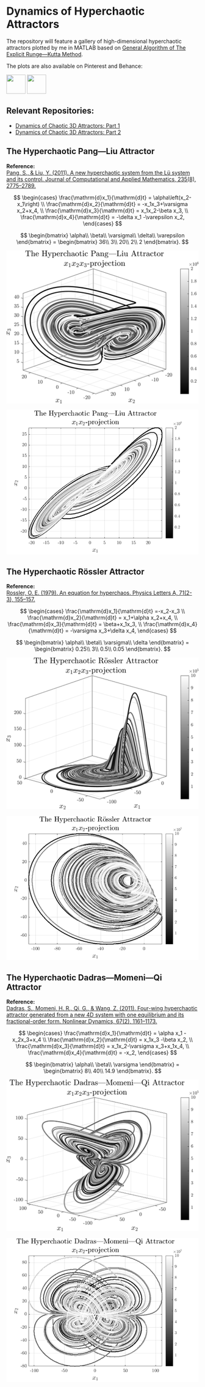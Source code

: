 # Dynamics of Hyperchaotic Attractors

The repository will feature a gallery of high-dimensional hyperchaotic attractors  plotted by me in MATLAB based on [General Algorithm of The Explicit Runge—Kutta Method](https://github.com/whydenyscry/General-algorithm-of-the-explicit-Runge-Kutta-method).

The plots are also available on Pinterest and Behance:

<a href="https://www.pinterest.com/whydenyscry/when-math-and-art-came-face-to-face/" target="_blank"><img src="https://brandslogos.com/wp-content/uploads/images/large/pinterest-logo-black-and-white-4.png" style="width: 50px; height: 50px;"></a>
<a href="https://www.behance.net/whydenyscry" target="_blank"><img src="https://www.iconsdb.com/icons/preview/white/behance-5-xxl.png" style="width: 50px; height: 50px;"></a>

## Relevant Repositories:
- [Dynamics of Chaotic 3D Attractors: Part 1](https://github.com/whydenyscry/Dynamics-of-Chaotic-Attractors-Part-1)
- [Dynamics of Chaotic 3D Attractors: Part 2](https://github.com/whydenyscry/Dynamics-of-Chaotic-Attractors-Part-2)

## The Hyperchaotic Pang—Liu Attractor
**Reference:**\
[Pang, S., & Liu, Y. (2011). A new hyperchaotic system from the Lü system and its control. Journal of Computational and Applied Mathematics, 235(8), 2775–2789.](https://doi.org/10.1016/j.cam.2010.11.029)

$$ 
\begin{cases}
	\frac{\mathrm{d}x_1}{\mathrm{d}t} = \alpha\left(x_2-x_1\right)	\\
	\frac{\mathrm{d}x_2}{\mathrm{d}t} = -x_1x_3+\varsigma x_2+x_4, \\
	\frac{\mathrm{d}x_3}{\mathrm{d}t} = x_1x_2-\beta x_3, \\
	\frac{\mathrm{d}x_4}{\mathrm{d}t} = -\delta x_1 -\varepsilon x_2,
\end{cases}
$$

$$
\begin{bmatrix}
	\alpha\\
	\beta\\
	\varsigma\\
	\delta\\
	\varepsilon
\end{bmatrix} = \begin{bmatrix}
	36\\
	3\\
	20\\
	2\\
	2
\end{bmatrix}.
$$

<p align="center">
  <img src="images_png/The_Hyperchaotic_Pang_Liu_Attractor_x1x2x3_projection.png"/>
</p>

<p align="center">
  <img src="gifs/The_Hyperchaotic_Pang_Liu_Attractor_2D_projections.gif"/>
</p>

## The Hyperchaotic Rössler Attractor
**Reference:**\
[Rossler, O. E. (1979). An equation for hyperchaos. Physics Letters A, 71(2-3), 155–157.](https://doi.org/10.1016/0375-9601(79)90150-6)

$$ 
\begin{cases}
	\frac{\mathrm{d}x_1}{\mathrm{d}t} =-x_2-x_3	\\
	\frac{\mathrm{d}x_2}{\mathrm{d}t} = x_1+\alpha x_2+x_4, \\
	\frac{\mathrm{d}x_3}{\mathrm{d}t} = \beta+x_1x_3, \\
	\frac{\mathrm{d}x_4}{\mathrm{d}t} = -\varsigma x_3+\delta x_4,
\end{cases}
$$

$$
\begin{bmatrix}
	\alpha\\
	\beta\\
	\varsigma\\
	\delta
\end{bmatrix} = \begin{bmatrix}
	0.25\\
	3\\
	0.5\\
	0.05
\end{bmatrix}.
$$

<p align="center">
  <img src="images_png/The_Hyperchaotic_Rossler_Attractor_x1x2x3_projection.png"/>
</p>

<p align="center">
  <img src="gifs/The_Hyperchaotic_Rossler_Attractor_2D_projections.gif"/>
</p>

## The Hyperchaotic Dadras—Momeni—Qi Attractor
**Reference:**\
[Dadras, S., Momeni, H. R., Qi, G., & Wang, Z. (2011). Four-wing hyperchaotic attractor generated from a new 4D system with one equilibrium and its fractional-order form. Nonlinear Dynamics, 67(2), 1161–1173.](https://doi.org/10.1007/s11071-011-0060-0)

$$ 
\begin{cases}
	\frac{\mathrm{d}x_1}{\mathrm{d}t} = \alpha x_1 -x_2x_3+x_4	\\
	\frac{\mathrm{d}x_2}{\mathrm{d}t} = x_1x_3 -\beta x_2, \\
	\frac{\mathrm{d}x_3}{\mathrm{d}t} = x_1x_2-\varsigma x_3+x_1x_4, \\
	\frac{\mathrm{d}x_4}{\mathrm{d}t} = -x_2,
\end{cases}
$$

$$
\begin{bmatrix}
	\alpha\\
	\beta\\
	\varsigma
\end{bmatrix} = \begin{bmatrix}
	8\\
	40\\
	14.9
\end{bmatrix}.
$$

<p align="center">
  <img src="images_png/The_Hyperchaotic_Dadras_Momeni_Qi_Attractor_x1x2x3_projection.png"/>
</p>

<p align="center">
  <img src="gifs/The_Hyperchaotic_Dadras_Momeni_Qi_Attractor_2D_projections.gif"/>
</p>